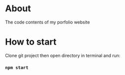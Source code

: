 
# About 
The code contents of my porfolio website


# How to start

Clone git project then open directory in terminal and run:

### `npm start`


